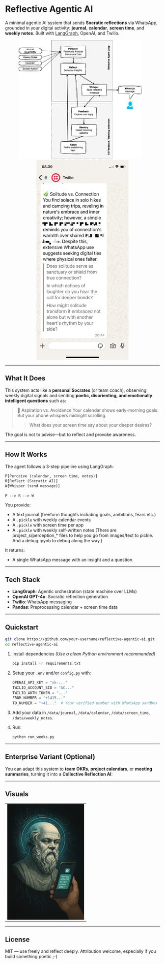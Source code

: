 # Reflective Agentic AI

A minimal agentic AI system that sends **Socratic reflections** via WhatsApp, grounded in your digital activity: **journal**, **calendar**, **screen time**, and **weekly notes**.
Built with [LangGraph](https://github.com/langchain-ai/langgraph), OpenAI, and Twilio.

<p align="center">
  <img src="images/diagram.png" alt="Real Example" width="400"/>
  &nbsp;&nbsp;&nbsp;
  <img src="images/reflective_real_example.JPG" alt="Diagram" width="300"/>
</p>

---

## What It Does

This system acts like a **personal Socrates** (or team coach), observing weekly digital signals and sending **poetic, disorienting, and emotionally intelligent questions** such as:

> 🌿 Aspiration vs. Avoidance
> Your calendar shows early-morning goals.
> But your phone whispers midnight scrolling.
> > What does your screen time say about your deeper desires?

The goal is not to advise—but to reflect and provoke awareness.

---

## How It Works

The agent follows a 3-step pipeline using LangGraph:

    P[Perceive (calendar, screen time, notes)]
    R[Reflect (Socratic AI)]
    W[Whisper (send message)]

    P --> R --> W

You provide:
- A text journal (freeform thoughts including goals, ambitions, fears etc.)
- A `.pickle` with weekly calendar events
- A `.pickle` with screen time per app
- A `.pickle` with weekly self-written notes
(There are project_s/perception_* files to help you go from images/text to pickle. And a debug.ipynb to debug along the way.)


It returns:
- A single WhatsApp message with an insight and a question.

---

## Tech Stack

- **LangGraph**: Agentic orchestration (state machine over LLMs)
- **OpenAI GPT-4o**: Socratic reflection generation
- **Twilio**: WhatsApp messaging
- **Pandas**: Preprocessing calendar + screen time data

---

## Quickstart

```bash
git clone https://github.com/your-username/reflective-agentic-ai.git
cd reflective-agentic-ai
```

1. Install dependencies
   *(Use a clean Python environment recommended)*
   ```bash
   pip install -r requirements.txt
   ```

2. Setup your `.env` and/or `config.py` with:
   ```python
   OPENAI_API_KEY = "sk-..."
   TWILIO_ACCOUNT_SID = "AC..."
   TWILIO_AUTH_TOKEN = "..."
   FROM_NUMBER = "+1415..."
   TO_NUMBER = "+41..."  # Your verified number with WhatsApp sandbox
   ```

3. Add your data in `/data/journal`, `/data/calendar`, `/data/screen_time`, `/data/weekly_notes`.

4. Run:
   ```bash
   python run_weeks.py
   ```

---

## Enterprise Variant (Optional)

You can adapt this system to **team OKRs**, **project calendars**, or **meeting summaries**, turning it into a **Collective Reflection AI**:


---

## Visuals

<table>
  <tr>
    <td><img src="images/socrates_head_ai_phone.png" width="250"/></td>
  </tr>
</table>

---

## License

MIT — use freely and reflect deeply.
Attribution welcome, especially if you build something poetic ;-)
